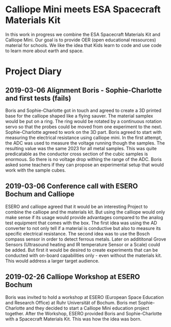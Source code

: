 # Calliope Mini meets ESA Spacecraft Materials Kit
In this work in progress we combine the ESA Spacecraft Materials Kit and Calliope Mini. Our goal is to provide OER (open educational ressources) material for schools. We like the idea that Kids learn to code and use code to learn more about earth and space.

# Project Diary

## 2019-03-06 Alignment Boris - Sophie-Charlotte and first tests (fails)
Boris and Sophie-Charlotte got in touch and agreed to create a 3D printed base for the calliope shaped like a flying sauver. The material samplex would be put on a ring. The ring would be rotated by a continuous rotation servo so that the probes could be moved from one experiment to the next. Sophie-Charlotte agreed to work on the 3D part. Boris agreed to start with measuring the electrical resistance using calliope mini. In the first attempt, the ADC was used to measure the voltage running though the samples. The resulting value was the same 2023 for all metal samples. This was quite predicatable as the conductor cross section of the cubic samples is enormous. So there is no voltage drop withing the range of the ADC. Boris asked some teachers if they can propose an experimental setup that would work with the sample cubes.

## 2019-03-06 Conference call with ESERO Bochum and Calliope
ESERO and calliope agreed that it would be an interesting Project to combine the calliope and the materials kit. But using the calliope would only make sense if its usage would provide advantages compared to the analog test equipment that comes with the box. The first idea was using the AD converter to not only tell if a material is conductive but also to measure its specific electrical resistance. The second idea was to use the Bosch compass sensor in order to detect ferrous metals. Later on addititonal Grove Sensors (Ultrasound heating and IR temperature Sensor or a Scale) could be added. But first it would be desired to create experiments that can be conducted with on-board capabilities only - even without the materials kit. This would address a larger target audience.

## 2019-02-26 Calliope Workshop at ESERO Bochum
Boris was invited to hold a workshop at ESERO (European Space Education and Research Office) at Ruhr Universität of Bochum. Boris met Sophie-Charlotte and they decided to start a Calliope Mini education project together. After the Workshop, ESERO provided Boris and Sophie-Charlotte with a Spacecraft Materials Kit. This was how the idea was born.



